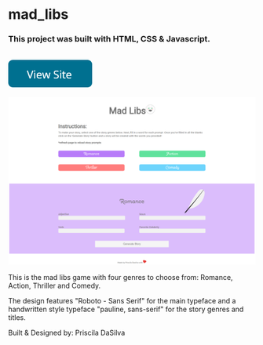 # mad_libs
<h3>This project was built with HTML, CSS & Javascript.</h3>
<br>
<a href="https://pdasilva89.github.io/mad_libs/"><img  src="images/button.png" alt=""></a>
<br>
<br>

<img  src="images/madLibs_Screenshot.png" alt="">

<p>This is the mad libs game with four genres to choose from: Romance, Action, Thriller and Comedy.</p> 

<p>The design features "Roboto - Sans Serif" for the main typeface and a handwritten style typeface "pauline, sans-serif" for the story genres and titles.</p>


Built & Designed by: Priscila DaSilva
